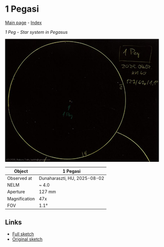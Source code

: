 # 1 Pegasi

[Main page](../index.md) - [Index](../pages/obj_index.md)

_1 Peg_ - _Star system in Pegasus_  

![1 Pegasi](../img/1-peg-20250803.jpg)

Object | 1 Pegasi
-|-
Observed at | Dunaharaszti, HU, 2025-08-02
NELM | ~ 4.0
Aperture | 127 mm
Magnification | 47x
FOV | 1.1°


## Links

- [Full sketch](../img/1-peg-stf-2841-20250803.jpg)
- [Original sketch](../scan/20250803.jpg)
